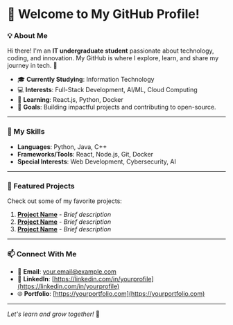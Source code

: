 # 👋 Welcome to My GitHub Profile!

### 💡 About Me
Hi there! I'm an **IT undergraduate student** passionate about technology, coding, and innovation. My GitHub is where I explore, learn, and share my journey in tech. 🚀

- 🎓 **Currently Studying**: Information Technology  
- 💻 **Interests**: Full-Stack Development, AI/ML, Cloud Computing  
- 🌱 **Learning**: React.js, Python, Docker  
- 🎯 **Goals**: Building impactful projects and contributing to open-source.

---

### 🔨 My Skills
- **Languages**: Python, Java, C++  
- **Frameworks/Tools**: React, Node.js, Git, Docker  
- **Special Interests**: Web Development, Cybersecurity, AI  

---

### 📂 Featured Projects
Check out some of my favorite projects:  
1. [**Project Name**](#) - *Brief description*  
2. [**Project Name**](#) - *Brief description*  
3. [**Project Name**](#) - *Brief description*  

---

### 📫 Connect With Me
- 📧 **Email**: [your.email@example.com](mailto:your.email@example.com)  
- 💼 **LinkedIn**: [https://linkedin.com/in/yourprofile](https://linkedin.com/in/yourprofile)  
- 🌐 **Portfolio**: [https://yourportfolio.com](https://yourportfolio.com)  

---

*Let's learn and grow together!* 🌟

